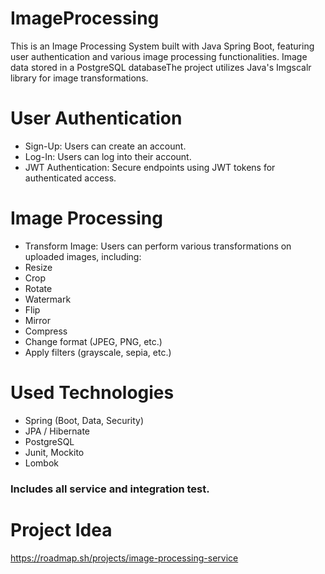 # ImageProcessing
This is an Image Processing System built with Java Spring Boot, featuring user authentication and various image processing functionalities. Image data stored in a PostgreSQL databaseThe project utilizes Java's  Imgscalr library for image transformations.

# User Authentication
- Sign-Up: Users can create an account.  
- Log-In: Users can log into their account.  
- JWT Authentication: Secure endpoints using JWT tokens for authenticated access.  

# Image Processing  
- Transform Image: Users can perform various transformations on uploaded images, including:  
- Resize  
- Crop  
- Rotate  
- Watermark  
- Flip  
- Mirror  
- Compress  
- Change format (JPEG, PNG, etc.)  
- Apply filters (grayscale, sepia, etc.)   

# Used Technologies  
- Spring (Boot, Data, Security)
- JPA / Hibernate
- PostgreSQL
- Junit, Mockito
- Lombok

### Includes all service and integration test.   
# Project Idea  
https://roadmap.sh/projects/image-processing-service


